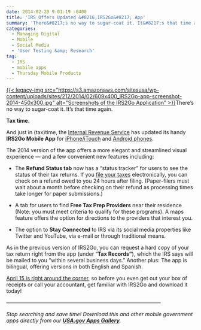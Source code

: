 ```yaml
---
date: 2014-02-20 9:01:19 -0400
title: 'IRS Offers Updated &#8216;IRS2Go&#8217; App'
summary: 'There&#8217;s no way to sugar-coat it. It&#8217;s that time again. Tax time. And just in (tax)time, the Internal Revenue Service has updated its handy IRS2Go Mobile App for iPhone/iTouch and Android phones. The 2014 version of the app offers a more elegant and streamlined visual experience &#8212; and a'
categories:
  - Managing Digital
  - Mobile
  - Social Media
  - 'User Testing &amp; Research'
tag:
  - IRS
  - mobile apps
  - Thursday Mobile Products
---
```


[{{< legacy-img src="https://s3.amazonaws.com/sitesusa/wp-content/uploads/sites/212/2014/02/609x400_IRS2Go-app-screenshot-2014-450x300.jpg" alt="Screenshots of the IRS2Go Application" >}}](https://s3.amazonaws.com/sitesusa/wp-content/uploads/sites/212/2014/02/609x400_IRS2Go-app-screenshot-2014.jpg)There&#8217;s no way to sugar-coat it. It&#8217;s that time again.

**Tax time.**

And just in (tax)time, the [Internal Revenue Service](http://www.irs.gov/) has updated its handy **IRS2Go Mobile App** for [iPhone/iTouch](https://itunes.apple.com/us/app/irs2go/id414113282?mt=8) and [Android phones](https://play.google.com/store/apps/details?id=gov.irs&hl=en).

The 2014 version of the app offers a more elegant and streamlined visual experience &#8212; and a few convenient new features including:

  * The **Refund Status tab** now has a &#8220;status tracker&#8221; for users to see the status of their tax returns. If you [file your taxes](http://www.irs.gov/Filing) electronically, you can check on a refund owed to you 24 hours after filing. (Paper-filers must wait about a month before checking on their refund as processing times take longer for paper submissions.)

  * A tab for users to find **Free Tax Prep Providers** near their residence (Note: you must meet criteria to qualify for these programs). A maps feature offers the option for directions to the providers that interest you.

  * The option to **Stay Connected** to IRS via its social media properties like Twitter and YouTube, via e-mail or through traditional means.

As in the previous version of IRS2Go, you can request a hard copy of your tax return right from the app (under &#8220;**Tax Records&#8221;**), which the IRS says will be mailed to you &#8220;within several business days.&#8221; Another plus: The app is bilingual, offering versions in both English and Spanish.

[April 15 is right around the corner](http://www.irs.gov/uac/Newsroom/IRS-Kicks-Off-2014-Tax-Season;-Individual-Returns-Can-Be-Filed-Now;-Free-Online-Services-Available-to-Help-With-Filing,-Refunds,-EITC), so before you even get out your box of receipts or call your accountant, get familiar with IRS2Go and download it today!

&#8212;&#8212;&#8212;&#8212;&#8212;&#8212;&#8212;&#8212;&#8212;&#8212;&#8212;&#8212;&#8212;&#8212;&#8212;&#8212;&#8212;&#8212;&#8212;&#8212;&#8212;&#8212;&#8212;&#8212;&#8212;&#8212;&#8212;&#8212;&#8212;&#8211;

_Stop searching and save time! Download this and other mobile government apps directly from our [**USA.gov Apps Gallery**](http://apps.usa.gov/)._